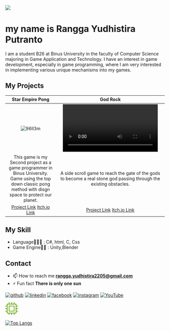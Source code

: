 ![](https://github.com/user-attachments/assets/806c7bd6-478a-4882-b3cb-d09466ada8f6)

# my name is Rangga Yudhistira Putranto
I am a student B26 at Binus University in the faculty of Computer Science majoring in Game Application and Technology. I have an interest in game development, especially in game programming, where I am very interested in implementing various unique mechanisms into my games.

## My Projects

| Star Empire Pong | God Rock |
|:-------------:|:--------------------------------------:|
| ![96ll3m](https://github.com/user-attachments/assets/eb4f9ebc-57ac-4270-8474-6f4ba8d28d37)|<video src="https://github.com/user-attachments/assets/8ebab38c-1051-4215-a25e-ea2d73be55a5">|
| This game is my Second project as a game programmer in Binus University. Game using the top down classic pong method with disgn space to protect our planet. | A side scroll game to reach the gate of the gods to become a real stone god passing through the existing obstacles. |
|[Project Link](https://github.com/Rangga2205/ProjekPongStarBattleShip) [Itch.io Link](https://ranggayupis.itch.io/empire-pong)|[Project Link](https://github.com/Rangga2205/ProjeckSideScroll_2D_God_Rock) [Itch.io Link](https://ranggayupis.itch.io/god-rock-1) |

## My Skill
- Language🕵🏼‍♀️     : C#, html, C, Css
- Game Engine✍🏼  : Unity,Blender
  
## Contact
- 📫 How to reach me **rangga.yudhistira2205@gmail.com**
- ⚡ Fun fact **There is only one sun**
  
[<img src='https://cdn.jsdelivr.net/npm/simple-icons@3.0.1/icons/github.svg' alt='github' height='40'>](https://github.com/Rangga2205)  [<img src='https://cdn.jsdelivr.net/npm/simple-icons@3.0.1/icons/linkedin.svg' alt='linkedin' height='40'>](https://www.linkedin.com/in/rangga-yudhistira-a19683253/)  [<img src='https://cdn.jsdelivr.net/npm/simple-icons@3.0.1/icons/facebook.svg' alt='facebook' height='40'>](https://www.facebook.com/rangga.yudhistira.33886/)  [<img src='https://cdn.jsdelivr.net/npm/simple-icons@3.0.1/icons/instagram.svg' alt='instagram' height='40'>](https://www.instagram.com/r_yudpis/)  [<img src='https://cdn.jsdelivr.net/npm/simple-icons@3.0.1/icons/youtube.svg' alt='YouTube' height='40'>](https://www.youtube.com/channel/ranggayudhistira4788)  

<a href='https://docs.github.com/en/developers'><img src='https://raw.githubusercontent.com/acervenky/animated-github-badges/master/assets/devbadge.gif' width='40' height='40'></a> 

[![Top Langs](https://github-readme-stats.vercel.app/api/top-langs/?username=Rangga2205)](https://github.com/anuraghazra/github-readme-stats)


